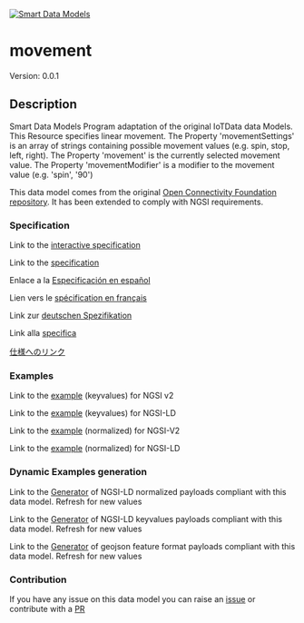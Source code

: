 [![Smart Data Models](https://smartdatamodels.org/wp-content/uploads/2022/01/SmartDataModels_logo.png "Logo")](https://smartdatamodels.org)
# movement
Version: 0.0.1

## Description 

Smart Data Models Program adaptation of the original IoTData data Models. This Resource specifies linear movement. The Property 'movementSettings' is an array of strings containing possible movement values (e.g. spin, stop, left, right). The Property 'movement' is the currently selected movement value. The Property 'movementModifier' is a modifier to the movement value (e.g. 'spin', '90') 

This data model comes from the original [Open Connectivity Foundation repository](https://github.com/openconnectivityfoundation/IoTDataModels). It has been extended to comply with NGSI requirements.
### Specification

Link to the [interactive specification](https://swagger.lab.fiware.org/?url=https://smart-data-models.github.io/dataModel.OCF/movement/swagger.yaml)

Link to the [specification](https://github.com/smart-data-models/dataModel.OCF/blob/master/movement/doc/spec.md)

Enlace a la [Especificación en español](https://github.com/smart-data-models/dataModel.OCF/blob/master/movement/doc/spec_ES.md)

Lien vers le [spécification en français](https://github.com/smart-data-models/dataModel.OCF/blob/master/movement/doc/spec_FR.md)

Link zur [deutschen Spezifikation](https://github.com/smart-data-models/dataModel.OCF/blob/master/movement/doc/spec_DE.md)

Link alla [specifica](https://github.com/smart-data-models/dataModel.OCF/blob/master/movement/doc/spec_IT.md)

[仕様へのリンク](https://github.com/smart-data-models/dataModel.OCF/blob/master/movement/doc/spec_JA.md)
### Examples

Link to the [example](https://smart-data-models.github.io/dataModel.OCF/movement/examples/example.json) (keyvalues) for NGSI v2

Link to the [example](https://smart-data-models.github.io/dataModel.OCF/movement/examples/example.jsonld) (keyvalues) for NGSI-LD

Link to the [example](https://smart-data-models.github.io/dataModel.OCF/movement/examples/example-normalized.json) (normalized) for NGSI-V2

Link to the [example](https://smart-data-models.github.io/dataModel.OCF/movement/examples/example-normalized.jsonld) (normalized) for NGSI-LD
### Dynamic Examples generation

Link to the [Generator](https://smartdatamodels.org/extra/ngsi-ld_generator.php?schemaUrl=https://raw.githubusercontent.com/smart-data-models/dataModel.OCF/master/movement/schema.json&email=info@smartdatamodels.org) of NGSI-LD normalized payloads compliant with this data model. Refresh for new values

Link to the [Generator](https://smartdatamodels.org/extra/ngsi-ld_generator_keyvalues.php?schemaUrl=https://raw.githubusercontent.com/smart-data-models/dataModel.OCF/master/movement/schema.json&email=info@smartdatamodels.org) of NGSI-LD keyvalues payloads compliant with this data model. Refresh for new values

Link to the [Generator](https://smartdatamodels.org/extra/geojson_features_generator.php?schemaUrl=https://raw.githubusercontent.com/smart-data-models/dataModel.OCF/master/movement/schema.json&email=info@smartdatamodels.org) of geojson feature format payloads compliant with this data model. Refresh for new values
### Contribution

 If you have any issue on this data model you can raise an [issue](https://github.com/smart-data-models/dataModel.OCF/issues)  or contribute with a [PR](https://github.com/smart-data-models/dataModel.OCF/pulls)